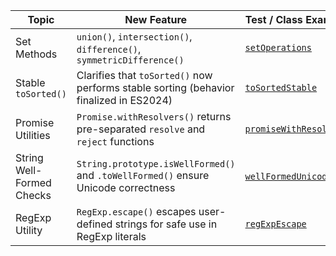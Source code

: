 | Topic                     | New Feature                                                                            | Test / Class Example                                       |
|---------------------------|----------------------------------------------------------------------------------------|------------------------------------------------------------|
| Set Methods               | `union()`, `intersection()`, `difference()`, `symmetricDifference()`                   | [`setOperations`](features/setOperations.js)               |
| Stable `toSorted()`       | Clarifies that `toSorted()` now performs stable sorting (behavior finalized in ES2024) | [`toSortedStable`](features/toSortedStable.js)             |
| Promise Utilities         | `Promise.withResolvers()` returns pre-separated `resolve` and `reject` functions       | [`promiseWithResolvers`](features/promiseWithResolvers.js) |
| String Well-Formed Checks | `String.prototype.isWellFormed()` and `.toWellFormed()` ensure Unicode correctness     | [`wellFormedUnicode`](features/wellFormedUnicode.js)       |
| RegExp Utility            | `RegExp.escape()` escapes user-defined strings for safe use in RegExp literals         | [`regExpEscape`](features/regExpEscape.js)                 |

